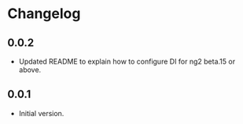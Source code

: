 # Changelog

## 0.0.2

- Updated README to explain how to configure DI for ng2 beta.15 or above.


## 0.0.1

- Initial version.
